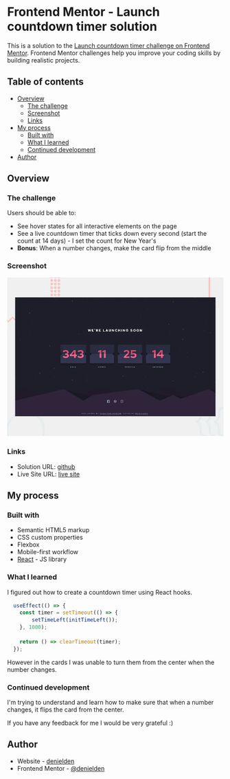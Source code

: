 # Frontend Mentor - Launch countdown timer solution

This is a solution to the [Launch countdown timer challenge on Frontend Mentor](https://www.frontendmentor.io/challenges/launch-countdown-timer-N0XkGfyz-). Frontend Mentor challenges help you improve your coding skills by building realistic projects. 

## Table of contents

- [Overview](#overview)
  - [The challenge](#the-challenge)
  - [Screenshot](#screenshot)
  - [Links](#links)
- [My process](#my-process)
  - [Built with](#built-with)
  - [What I learned](#what-i-learned)
  - [Continued development](#continued-development)
- [Author](#author)

## Overview

### The challenge

Users should be able to:

- See hover states for all interactive elements on the page
- See a live countdown timer that ticks down every second (start the count at 14 days) - I set the count for New Year's
- **Bonus**: When a number changes, make the card flip from the middle

### Screenshot

![Launch countdown](./screenshot.webp)

### Links

- Solution URL: [github](https://github.com/denielden/react-countdown-timer)
- Live Site URL: [live site](https://denielden.github.io/react-countdown-timer)

## My process

### Built with

- Semantic HTML5 markup
- CSS custom properties
- Flexbox
- Mobile-first workflow
- [React](https://reactjs.org/) - JS library

### What I learned

I figured out how to create a countdown timer using React hooks.

```js
  useEffect(() => {
    const timer = setTimeout(() => {
        setTimeLeft(initTimeLeft());
    }, 1000);

    return () => clearTimeout(timer);
  });
```
However in the cards I was unable to turn them from the center when the number changes.

### Continued development

I'm trying to understand and learn how to make sure that when a number changes, it flips the card from the center.

If you have any feedback for me I would be very grateful :)

## Author

- Website - [denielden](https://denielden.github.io)
- Frontend Mentor - [@denielden](https://www.frontendmentor.io/profile/denielden)